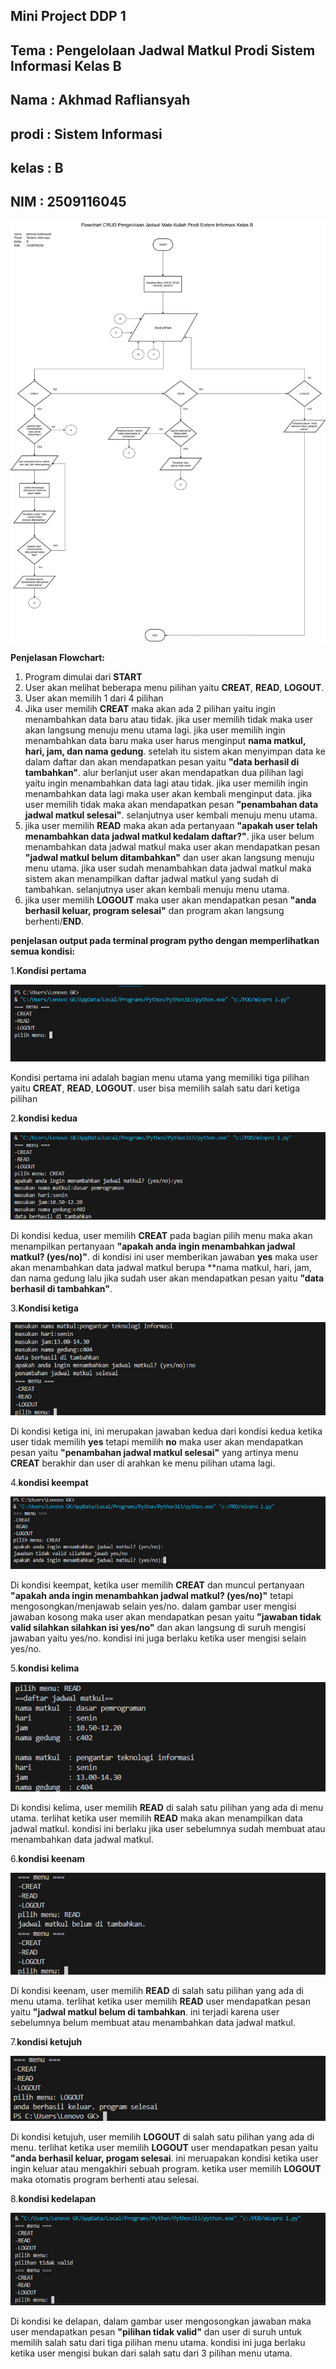 ## Mini Project DDP 1
## Tema  : Pengelolaan Jadwal Matkul Prodi Sistem Informasi Kelas B
## Nama  : Akhmad Rafliansyah
## prodi : Sistem Informasi
## kelas : B
## NIM   : 2509116045


![Flowchart](flowchart_minpro_new.png)

**Penjelasan Flowchart:**
1. Program dimulai dari **START**
2. User akan melihat beberapa menu pilihan yaitu **CREAT**, **READ**, **LOGOUT**.
3. User akan memilih 1 dari 4 pilihan
4. Jika user memilih **CREAT** maka akan ada 2 pilihan yaitu ingin menambahkan data baru atau tidak. jika user memilih tidak maka user akan langsung menuju menu utama lagi. jika user memilih ingin menambahkan data baru maka user harus menginput **nama matkul, hari, jam, dan nama gedung**. setelah itu sistem akan menyimpan data ke dalam daftar dan akan mendapatkan pesan yaitu **"data berhasil di tambahkan"**. alur berlanjut user akan mendapatkan dua pilihan lagi yaitu ingin menambahkan data lagi atau tidak. jika user memilih ingin menambahkan data lagi maka user akan kembali menginput data. jika user memilih tidak maka akan mendapatkan pesan **"penambahan data jadwal matkul selesai"**. selanjutnya user kembali menuju menu utama.
5. jika user memilih **READ** maka akan ada pertanyaan **"apakah user telah menambahkan data jadwal matkul kedalam daftar?"**. jika user belum menambahkan data jadwal matkul maka user akan mendapatkan pesan **"jadwal matkul belum ditambahkan"** dan user akan langsung menuju menu utama. jika user sudah menambahkan data jadwal matkul maka sistem akan menampilkan daftar jadwal matkul yang sudah di tambahkan. selanjutnya user akan kembali menuju menu utama.
6. jika user memilih **LOGOUT** maka user akan mendapatkan pesan **"anda berhasil keluar, program selesai"** dan program akan langsung berhenti/**END**.

**penjelasan output pada terminal program pytho dengan memperlihatkan semua kondisi:**

1.**Kondisi pertama**

![Output](Screenshot%20(32).png)

Kondisi pertama ini adalah bagian menu utama yang memiliki tiga pilihan yaitu **CREAT**, **READ**, **LOGOUT**. user bisa memilih salah satu dari ketiga pilihan

2.**kondisi kedua**
   
![Output](Screenshot%20(33).png)

Di kondisi kedua, user memilih **CREAT** pada bagian pilih menu maka akan menampilkan pertanyaan **"apakah anda ingin menambahkan jadwal matkul? (yes/no)"**. di kondisi ini user memberikan jawaban **yes** maka user akan menambahkan data jadwal matkul berupa **nama matkul, hari, jam, dan nama gedung lalu jika sudah user akan mendapatkan pesan yaitu **"data berhasil di tambahkan"**.

3.**Kondisi ketiga**

![Output](Screenshot%20(34).png)

Di kondisi ketiga ini, ini merupakan jawaban kedua dari kondisi kedua ketika user tidak memilih **yes** tetapi memilih **no** maka user akan mendapatkan pesan yaitu **"penambahan jadwal matkul selesai"** yang artinya menu **CREAT** berakhir dan user di arahkan ke menu pilihan utama lagi.

4.**kondisi keempat**

![Output](Screenshot%20(36).png)

Di kondisi keempat, ketika user memilih **CREAT** dan muncul pertanyaan **"apakah anda ingin menambahkan jadwal matkul? (yes/no)"** tetapi mengosongkan/menjawab selain yes/no. dalam gambar user mengisi jawaban kosong maka user akan mendapatkan pesan yaitu **"jawaban tidak valid silahkan silahkan isi yes/no"** dan akan langsung di suruh mengisi jawaban yaitu yes/no. kondisi ini juga berlaku ketika user mengisi selain yes/no.

5.**kondisi kelima**

![Output](Screenshot%20(35).png)

Di kondisi kelima, user memilih **READ** di salah satu pilihan yang ada di menu utama. terlihat ketika user memilih **READ** maka akan menampilkan data jadwal matkul. kondisi ini berlaku jika user sebelumnya sudah membuat atau menambahkan data jadwal matkul.

6.**kondisi keenam**

![Output](Screenshot%20(37).png)

Di kondisi keenam, user memilih **READ** di salah satu pilihan yang ada di menu utama. terlihat ketika user memilih **READ** user mendapatkan pesan yaitu **"jadwal matkul belum di tambahkan**. ini terjadi karena user sebelumnya belum membuat atau menambahkan data jadwal matkul.

7.**kondisi ketujuh**

![Output](Screenshot%20(38).png)

Di kondisi ketujuh, user memilih **LOGOUT** di salah satu pilihan yang ada di menu. terlihat ketika user memilih **LOGOUT** user mendapatkan pesan yaitu **"anda berhasil keluar, progam selesai**. ini meruapakan kondisi ketika user ingin keluar atau mengakhiri sebuah program. ketika user memilih **LOGOUT** maka otomatis program berhenti atau selesai.

8.**kondisi kedelapan**

![Output](Screenshot%20(39).png)

Di kondisi ke delapan, dalam gambar user mengosongkan jawaban maka user mendapatkan pesan **"pilihan tidak valid"** dan user di suruh untuk memilih salah satu dari tiga pilihan menu utama. kondisi ini juga berlaku ketika user mengisi bukan dari salah satu dari 3 pilihan menu utama.






   
   
